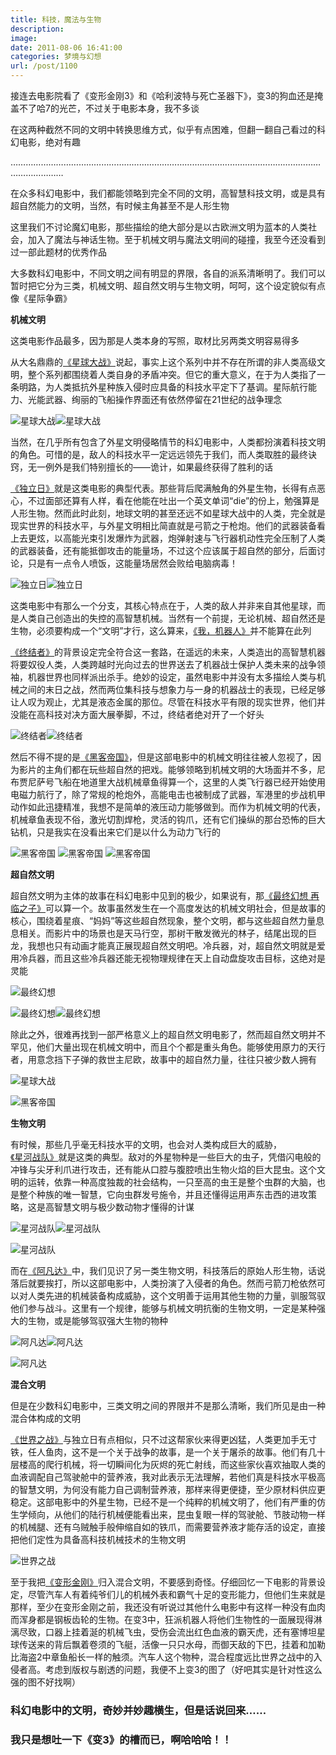 ```yaml
---
title: 科技，魔法与生物
description: 
image: 
date: 2011-08-06 16:41:00
categories: 梦境与幻想
url: /post/1100
---
```


接连去电影院看了《变形金刚3》和《哈利波特与死亡圣器下》，变3的狗血还是掩盖不了哈7的光芒，不过关于电影本身，我不多谈

在这两种截然不同的文明中转换思维方式，似乎有点困难，但翻一翻自己看过的科幻电影，绝对有趣

………………………………………………………………………………………………………………………………

在众多科幻电影中，我们都能领略到完全不同的文明，高智慧科技文明，或是具有超自然能力的文明，当然，有时候主角甚至不是人形生物

这里我们不讨论魔幻电影，那些描绘的绝大部分是以古欧洲文明为蓝本的人类社会，加入了魔法与神话生物。至于机械文明与魔法文明间的碰撞，我至今还没看到过一部此题材的优秀作品

大多数科幻电影中，不同文明之间有明显的界限，各自的派系清晰明了。我们可以暂时把它分为三类，机械文明、超自然文明与生物文明，呵呵，这个设定貌似有点像《星际争霸》

**机械文明**

这类电影作品最多，因为那是人类本身的写照，取材比另两类文明容易得多

从大名鼎鼎的[《星球大战》](http://movie.douban.com/subject/1294362/ "星球大战前传1：幽灵的威胁")说起，事实上这个系列中并不存在所谓的非人类高级文明，整个系列都围绕着人类自身的矛盾冲突。但它的重大意义，在于为人类指了一条明路，为人类抵抗外星种族入侵时应具备的科技水平定下了基调。星际航行能力、光能武器、绚丽的飞船操作界面还有依然停留在21世纪的战争理念

![](https://storageapi.fleek.co/0a3a8890-e65e-47ce-93d7-0442b9209d38-bucket/blog/posts/2011-08/08-06/1.jpg "星球大战")![](https://storageapi.fleek.co/0a3a8890-e65e-47ce-93d7-0442b9209d38-bucket/blog/posts/2011-08/08-06/2.jpg "星球大战")

当然，在几乎所有包含了外星文明侵略情节的科幻电影中，人类都扮演着科技文明的角色。可惜的是，敌人的科技水平一定远远领先于我们，而人类取胜的最终诀窍，无一例外是我们特别擅长的——诡计，如果最终获得了胜利的话

[《独立日》](http://movie.douban.com/subject/1293013/ "独立日")就是这类电影的典型代表。那些背后爬满触角的外星生物，长得有点恶心，不过面部还算有人样，看在他能在吐出一个英文单词“die”的份上，勉强算是人形生物。然而此时此刻，地球文明的甚至还远不如星球大战中的人类，完全就是现实世界的科技水平，与外星文明相比简直就是弓箭之于枪炮。他们的武器装备看上去更炫，以高能光束引发爆炸为武器，炮弹射速与飞行器机动性完全压制了人类的武器装备，还有能抵御攻击的能量场，不过这个应该属于超自然的部分，后面讨论，只是有一点令人喷饭，这能量场居然会败给电脑病毒！

![](https://storageapi.fleek.co/0a3a8890-e65e-47ce-93d7-0442b9209d38-bucket/blog/posts/2011-08/08-06/3.jpg "独立日")![](https://storageapi.fleek.co/0a3a8890-e65e-47ce-93d7-0442b9209d38-bucket/blog/posts/2011-08/08-06/4.jpg "独立日")

这类电影中有那么一个分支，其核心特点在于，人类的敌人并非来自其他星球，而是人类自己创造出的失控的高智慧机械。当然有一个前提，无论机械、超自然还是生物，必须要构成一个“文明”才行，这么算来，[《我，机器人》](http://movie.douban.com/subject/1308843/ "我，机器人")并不能算在此列

[《终结者》](http://movie.douban.com/subject/1291844/ "终结者2：审判日")的背景设定完全符合这一套路，在遥远的未来，人类造出的高智慧机器将要奴役人类，人类跨越时光向过去的世界送去了机器战士保护人类未来的战争领袖，机器世界也同样派出杀手。绝妙的设定，虽然电影中并没有太多描绘人类与机械之间的末日之战，然而两位集科技与想象力与一身的机器战士的表现，已经足够让人叹为观止，尤其是液态金属的那位。尽管在科技水平有限的现实世界，他们并没能在高科技对决方面大展拳脚，不过，终结者绝对开了一个好头

![](https://storageapi.fleek.co/0a3a8890-e65e-47ce-93d7-0442b9209d38-bucket/blog/posts/2011-08/08-06/5.jpg "终结者")![](https://storageapi.fleek.co/0a3a8890-e65e-47ce-93d7-0442b9209d38-bucket/blog/posts/2011-08/08-06/6.jpg "终结者")

然后不得不提的是[《黑客帝国》](http://movie.douban.com/subject/1291843/ "黑客帝国")，但是这部电影中的机械文明往往被人忽视了，因为影片的主角们都在玩些超自然的把戏。能够领略到机械文明的大场面并不多，尼布贾尼萨号飞船在地道里大战机械章鱼得算一个，这里的人类飞行器已经开始使用电磁力航行了，除了常规的枪炮外，高能电击也被制成了武器，军港里的步战机甲动作如此迅捷精准，我想不是简单的液压动力能够做到。而作为机械文明的代表，机械章鱼表现不俗，激光切割焊枪，灵活的钩爪，还有它们操纵的那台恐怖的巨大钻机，只是我实在没看出来它们是以什么为动力飞行的

![](https://storageapi.fleek.co/0a3a8890-e65e-47ce-93d7-0442b9209d38-bucket/blog/posts/2011-08/08-06/7.jpg "黑客帝国") ![](https://storageapi.fleek.co/0a3a8890-e65e-47ce-93d7-0442b9209d38-bucket/blog/posts/2011-08/08-06/8.jpg "黑客帝国") ![](https://storageapi.fleek.co/0a3a8890-e65e-47ce-93d7-0442b9209d38-bucket/blog/posts/2011-08/08-06/9.jpg "黑客帝国")

**超自然文明**

超自然文明为主体的故事在科幻电影中见到的极少，如果说有，那[《最终幻想 再临之子》](http://movie.douban.com/subject/1422063/ "最终幻想VII 圣子降临")可以算一个。故事虽然发生在一个高度发达的机械文明社会，但是故事的核心，围绕着星痕、“妈妈”等这些超自然现象，整个文明，都与这些超自然力量息息相关。而影片中的场景也是天马行空，那树干散发微光的林子，结尾出现的巨龙，我想也只有动画才能真正展现超自然文明吧。冷兵器，对，超自然文明就是爱用冷兵器，而且这些冷兵器还能无视物理规律在天上自动盘旋攻击目标，这绝对是灵能

![](https://storageapi.fleek.co/0a3a8890-e65e-47ce-93d7-0442b9209d38-bucket/blog/posts/2011-08/08-06/10.jpg "最终幻想")

![](https://storageapi.fleek.co/0a3a8890-e65e-47ce-93d7-0442b9209d38-bucket/blog/posts/2011-08/08-06/11.jpg "最终幻想")![](https://storageapi.fleek.co/0a3a8890-e65e-47ce-93d7-0442b9209d38-bucket/blog/posts/2011-08/08-06/12.jpg "最终幻想")

除此之外，很难再找到一部严格意义上的超自然文明电影了，然而超自然文明并不罕见，他们大量出现在机械文明中，而且个个都是重头角色。能够使用原力的天行者，用意念挡下子弹的救世主尼欧，故事中的超自然力量，往往只被少数人拥有

![](https://storageapi.fleek.co/0a3a8890-e65e-47ce-93d7-0442b9209d38-bucket/blog/posts/2011-08/08-06/13.jpg "星球大战")

![](https://storageapi.fleek.co/0a3a8890-e65e-47ce-93d7-0442b9209d38-bucket/blog/posts/2011-08/08-06/14.jpg "黑客帝国")

**生物文明**

有时候，那些几乎毫无科技水平的文明，也会对人类构成巨大的威胁，[《星河战队》](http://movie.douban.com/subject/1295384/ "星河战队")就是这类的典型。敌对的外星物种是一些巨大的虫子，凭借闪电般的冲锋与尖牙利爪进行攻击，还有能从口腔与腹腔喷出生物火焰的巨大昆虫。这个文明的运转，依靠一种高度独裁的社会结构，一只至高的虫王是整个虫群的大脑，也是整个种族的唯一智慧，它向虫群发号施令，并且还懂得运用声东击西的进攻策略，这是高智慧文明与极少数动物才懂得的计谋

![](https://storageapi.fleek.co/0a3a8890-e65e-47ce-93d7-0442b9209d38-bucket/blog/posts/2011-08/08-06/15.jpg "星河战队")![](https://storageapi.fleek.co/0a3a8890-e65e-47ce-93d7-0442b9209d38-bucket/blog/posts/2011-08/08-06/16.jpg "星河战队")

![](https://storageapi.fleek.co/0a3a8890-e65e-47ce-93d7-0442b9209d38-bucket/blog/posts/2011-08/08-06/17.jpg "星河战队")

而在[《阿凡达》](http://movie.douban.com/subject/1652587/ "阿凡达")中，我们见识了另一类生物文明，科技落后的原始人形生物，话说落后就要挨打，所以这部电影中，人类扮演了入侵者的角色。然而弓箭刀枪依然可以对人类先进的机械装备构成威胁，这个文明善于运用其他生物的力量，驯服驾驭他们参与战斗。这里有一个规律，能够与机械文明抗衡的生物文明，一定是某种强大的生物，或是能够驾驭强大生物的物种

![](https://storageapi.fleek.co/0a3a8890-e65e-47ce-93d7-0442b9209d38-bucket/blog/posts/2011-08/08-06/18.jpg "阿凡达")![](https://storageapi.fleek.co/0a3a8890-e65e-47ce-93d7-0442b9209d38-bucket/blog/posts/2011-08/08-06/19.jpg "阿凡达")

![](https://storageapi.fleek.co/0a3a8890-e65e-47ce-93d7-0442b9209d38-bucket/blog/posts/2011-08/08-06/20.jpg "阿凡达")

**混合文明**

但是在少数科幻电影中，三类文明之间的界限并不是那么清晰，我们所见是由一种混合体构成的文明

[《世界之战》](http://movie.douban.com/subject/1309044/ "世界之战")与独立日有点相似，只不过这帮家伙来得更凶猛，人类更加手无寸铁，任人鱼肉，这不是一个关于战争的故事，是一个关于屠杀的故事。他们有几十层楼高的爬行机械，将一切瞬间化为灰烬的死亡射线，而这些家伙喜欢抽取人类的血液调配自己驾驶舱中的营养液，我对此表示无法理解，若他们真是科技水平极高的智慧文明，为何没有能力自己调制营养液，那样来得更便捷，至少原材料供应更稳定。这部电影中的外星生物，已经不是一个纯粹的机械文明了，他们有严重的仿生学倾向，从他们的陆行机械便能看出来，昆虫复眼一样的驾驶舱、节肢动物一样的机械腿、还有乌贼触手般伸缩自如的铁爪，而需要营养液才能存活的设定，直接把他们定性为具备高科技机械技术的生物文明

![](https://storageapi.fleek.co/0a3a8890-e65e-47ce-93d7-0442b9209d38-bucket/blog/posts/2011-08/08-06/21.jpg "世界之战")

至于我把[《变形金刚》](http://movie.douban.com/subject/3610047/ "变形金刚3：月黑之夜")归入混合文明，不要感到奇怪。仔细回忆一下电影的背景设定，尽管汽车人有着纯爷们儿的机械外表和霸气十足的变形能力，但他们生来就是那样，至少在变形金刚之前，我还没有听说过其他什么电影中有这样一种没有血肉而浑身都是钢板齿轮的生物。在变3中，狂派机器人将他们生物性的一面展现得淋漓尽致，口器上挂着涎的机械飞虫，受伤会流出红色血液的霸天虎，还有塞博坦星球传送来的背后飘着卷须的飞艇，活像一只只水母，而御天敌的下巴，挂着和加勒比海盗2中章鱼船长一样的触须。汽车人这个物种，混合程度远比世界之战中的入侵者高。考虑到版权与剧透的问题，我便不上变3的图了（好吧其实是针对性这么强的图不好找啊）

### 科幻电影中的文明，奇妙并妙趣横生，但是话说回来……

### 我只是想吐一下《变3》的槽而已，啊哈哈哈！！